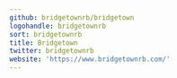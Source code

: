 ```yaml
---
github: bridgetownrb/bridgetown
logohandle: bridgetownrb
sort: bridgetownrb
title: Bridgetown
twitter: bridgetownrb
website: 'https://www.bridgetownrb.com/'
---
```

